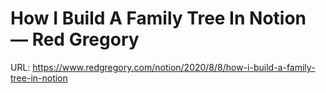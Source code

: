 # How I Build A Family Tree In Notion — Red Gregory

URL: https://www.redgregory.com/notion/2020/8/8/how-i-build-a-family-tree-in-notion